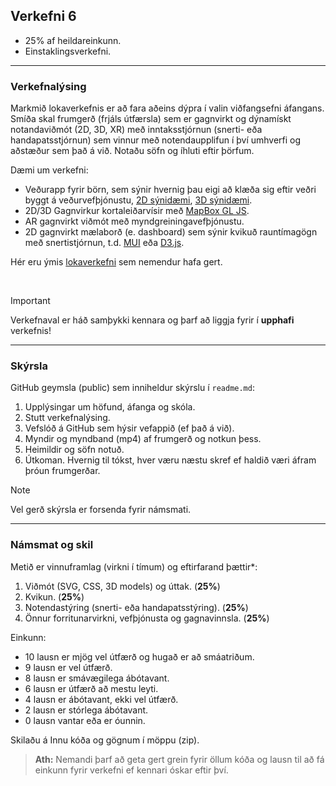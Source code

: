 
## Verkefni 6

- 25% af heildareinkunn.
- Einstaklingsverkefni.

---

### Verkefnalýsing

Markmið lokaverkefnis er að fara aðeins dýpra í valin viðfangsefni áfangans. Smíða skal frumgerð (frjáls útfærsla) sem er gagnvirkt og dýnamískt notandaviðmót (2D, 3D, XR) með inntaksstjórnun (snerti- eða handapatsstjórnun) sem vinnur með notendaupplifun í því umhverfi og aðstæður sem það á við. Notaðu söfn og íhluti eftir þörfum.

Dæmi um verkefni:

- Veðurapp fyrir börn, sem sýnir hvernig þau eigi að klæða sig eftir veðri byggt á veðurvefþjónustu, [2D sýnidæmi](https://www.youtube.com/watch?v=rgoMadXGiQs), [3D sýnidæmi](https://scandinavianoutdooraward.com/reima-reima-weather-app/).
- 2D/3D Gagnvirkur kortaleiðarvísir með [MapBox GL JS](https://www.mapbox.com/mapbox-gljs).
- AR gagnvirkt viðmót með myndgreiningavefþjónustu.
- 2D gagnvirkt mælaborð (e. dashboard) sem sýnir kvikuð rauntímagögn með snertistjórnun, t.d. [MUI](https://mui.com/material-ui/getting-started/templates/dashboard/) eða [D3.js](https://observablehq.com/@d3/gallery?utm_source=d3js-org&utm_medium=hero&utm_campaign=try-observable).

Hér eru ýmis [lokaverkefni](https://github.com/GunnarThorunnarson/FORR3FV05EU/tree/master/docs/lokaverkefni) sem nemendur hafa gert.

<br>

> [!IMPORTANT] 
Verkefnaval er háð samþykki kennara og þarf að liggja fyrir í **upphafi** verkefnis!

---

### Skýrsla 
GitHub geymsla (public) sem inniheldur skýrslu í `readme.md`:

1. Upplýsingar um höfund, áfanga og skóla.
1. Stutt verkefnalýsing.
1. Vefslóð á GitHub sem hýsir vefappið (ef það á við).
1. Myndir og myndband (mp4) af frumgerð og notkun þess.
1. Heimildir og söfn notuð. 
1. Útkoman. Hvernig til tókst, hver væru næstu skref ef haldið væri áfram þróun frumgerðar.

> [!NOTE]
Vel gerð skýrsla er forsenda fyrir námsmati. 
<!-- Halda þarf stutta kynningu í kennslustund í síðasta tímanum (28.02.25). -->

---

### Námsmat og skil
Metið er vinnuframlag (virkni í tímum) og eftirfarand þættir*:

1. Viðmót (SVG, CSS, 3D models) og úttak. (**25%**)
1. Kvikun. (**25%**)
1. Notendastýring (snerti- eða handapatsstýring). (**25%**)
1. Önnur forritunarvirkni, vefþjónusta og gagnavinnsla. (**25%**)

<!--
_* það er í bopi að hliðra til vægi milli þátta í upphafi verkefnis byggt á verkefnalýsingu frá nemanda með samþykki kennara_ 
-->

Einkunn: 
- 10 lausn er mjög vel útfærð og hugað er að smáatriðum.
- 9 lausn er vel útfærð.
- 8 lausn er smávægilega ábótavant.
- 6 lausn er útfærð að mestu leyti. 
- 4 lausn er ábótavant, ekki vel útfærð.
- 2 lausn er stórlega ábótavant.
- 0 lausn vantar eða er óunnin.

Skilaðu á Innu kóða og gögnum í möppu (zip).

> **Ath:** Nemandi þarf að geta gert grein fyrir öllum kóða og lausn til að fá einkunn fyrir verkefni ef kennari óskar eftir því.

<!--
- Vinna með [ARCore Geospatial API](https://www.youtube.com/watch?v=udoSz_UBUdc).
- Handapatsstjórnun fyrir úttakstæki t.d. [RGB 64x64 LedMatrix](https://www.adafruit.com/product/3649), leds eða hljóð, sjá [IX projects](https://interactions.acm.org/enter/section/how-was-it-made). 
-->
